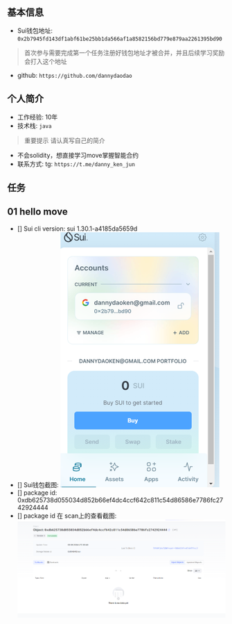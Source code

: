 ## 基本信息
- Sui钱包地址: `0x2b7945fd143df1abf61be25bb1da566af1a8582156bd779e879aa2261395bd90`
> 首次参与需要完成第一个任务注册好钱包地址才被合并，并且后续学习奖励会打入这个地址
- github: `https://github.com/dannydaodao`

## 个人简介
- 工作经验: 10年
- 技术栈: `java`
> 重要提示 请认真写自己的简介
- 不会solidity，想直接学习move掌握智能合约
- 联系方式: tg: `https://t.me/danny_ken_jun` 

## 任务

##   01 hello move  
- [] Sui cli version: sui 1.30.1-a4185da5659d
- [] Sui钱包截图: ![Sui钱包截图](./images/wallet.png)
- [] package id: 0xdb625738d055034d852b66ef4dc4ccf642c811c54d86586e7786fc2742924444
- [] package id 在 scan上的查看截图:![Scan截图](./images/task1.png)
